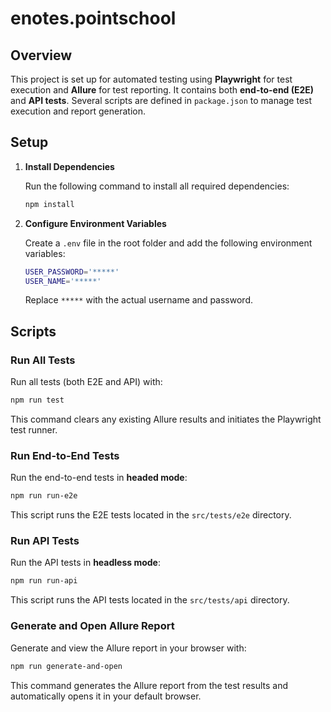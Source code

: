 # enotes.pointschool

## Overview

This project is set up for automated testing using **Playwright** for test execution and **Allure** for test reporting. It contains both **end-to-end (E2E)** and **API tests**. Several scripts are defined in `package.json` to manage test execution and report generation.

## Setup

1. **Install Dependencies**

   Run the following command to install all required dependencies:

   ```bash
   npm install
   ```

2. **Configure Environment Variables**

   Create a `.env` file in the root folder and add the following environment variables:

   ```bash
   USER_PASSWORD='*****'
   USER_NAME='*****'
   ```

   Replace `*****` with the actual username and password.

## Scripts

### Run All Tests

Run all tests (both E2E and API) with:

```bash
npm run test
```

This command clears any existing Allure results and initiates the Playwright test runner.

### Run End-to-End Tests

Run the end-to-end tests in **headed mode**:

```bash
npm run run-e2e
```

This script runs the E2E tests located in the `src/tests/e2e` directory.

### Run API Tests

Run the API tests in **headless mode**:

```bash
npm run run-api
```

This script runs the API tests located in the `src/tests/api` directory.

### Generate and Open Allure Report

Generate and view the Allure report in your browser with:

```bash
npm run generate-and-open
```

This command generates the Allure report from the test results and automatically opens it in your default browser.
